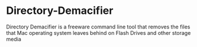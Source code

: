 # Directory-Demacifier
Directory Demacifier is a freeware command line tool that removes the files that Mac operating system leaves behind on Flash Drives and other storage media
